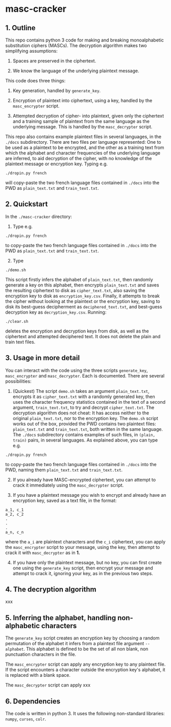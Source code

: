 # masc-cracker

## 1. Outline

This repo contains python 3 code for making and breaking monoalphabetic substitution ciphers (MASCs). The decryption algorithm makes two simplifying assumptions:

1. Spaces are preserved in the ciphertext.

2. We know the language of the underlying plaintext message.

This code does three things:

1. Key generation, handled by `generate_key`.

2. Encryption of plaintext into ciphertext, using a key, handled by the `masc_encrypter` script.

3. Attempted decryption of cipher- into plaintext, given only the ciphertext and a training sample of plaintext from the same language as the underlying message. This is handled by the `masc_decrypter` script.

This repo also contains example plaintext files in several languages, in the `./docs` subdirectory. There are two files per language represented: One to be used as a plaintext to be encrypted, and the other as a training text from which the alphabet and character frequencies of the underlying language are inferred, to aid decryption of the cipher, with no knowledge of the plaintext message or encryption key. Typing e.g. 

```
./dropin.py french
```

will copy-paste the two french language files contained in `./docs` into the PWD as `plain_text.txt` and `train_text.txt`.

## 2. Quickstart

In the `./masc-cracker` directory:

1. Type e.g. 
```
./dropin.py french
```
to copy-paste the two french language files contained in `./docs` into the PWD as `plain_text.txt` and `train_text.txt`. 

2. Type 
```
./demo.sh
```
This script firstly infers the alphabet of `plain_text.txt`, then randomly generate a key on this alphabet, then encrypts `plain_text.txt` and saves the resulting ciphertext to disk as `cipher_text.txt`, also saving the encryption key to disk as `encryption_key.csv`. Finally, it attempts to break the cipher without looking at the plaintext or the encryption key, saving to disk its best-guess decipherment as `deciphered_text.txt`, and best-guess decryption key as `decryption_key.csv`. Running:
```
./clear.sh
```
deletes the encryption and decryption keys from disk, as well as the ciphertext and attempted deciphered text. It does not delete the plain and train text files.

## 3. Usage in more detail

You can interact with the code using the three scripts `generate_key`, `masc_encrypter` and `masc_decrypter`. Each is documented. There are several possibilities:

1. (Quickest) The script `demo.sh` takes an argument `plain_text.txt`, encrypts it as `cipher_text.txt` with a randomly generated key, then uses the character frequency statistics contained in the text of a second argument, `train_text.txt`, to try and decrypt `cipher_text.txt`. The decryption algorithm does not cheat: It has access neither to the original `plain_text.txt`, nor to the encryption key. The `demo.sh` script works out of the box, provided the PWD contains two plaintext files: `plain_text.txt` and `train_text.txt`, both written in the same language. The `./docs` subdirectory contains examples of such files, in `(plain, train)` pairs, in several languages. As explained above, you can type e.g. 
```
./dropin.py french
```
to copy-paste the two french language files contained in `./docs` into the PWD, naming them `plain_text.txt` and `train_text.txt`.

2. If you already have MASC-encrypted ciphertext, you can attempt to crack it immediately using the `masc_decrypter` script.

3. If you have a plaintext message you wish to encrypt and already have an encryption key, saved as a text file, in the format:

```
a_1, c_1
a_2, c_2
.
.
.
a_n, c_n
```

where the `a_i` are plaintext characters and the `c_i` ciphertext, you can apply the `masc_encrypter` script to your message, using the key, then attempt to crack it with `masc_decrypter` as in **1.**

4. If you have only the plaintext message, but no key, you can first create one using the `generate_key` script, then encrypt your message and attempt to crack it, ignoring your key, as in the previous two steps.

## 4. The decryption algorithm

xxx


## 5. Inferring the alphabet, handling non-alphabetic characters 

The `generate_key` script creates an encryption key by choosing a random permutation of the alphabet it infers from a plaintext file argument `--alphabet`. This alphabet is defined to be the set of all non blank, non punctuation characters in the file. 

The `masc_encrypter` script can apply any encryption key to any plaintext file. If the script encounters a character outside the encryption key's alphabet, it is replaced with a blank space.

The `masc_decrypter` script can apply xxx

## 6. Dependencies

The code is written in python 3. It uses the following non-standard libraries: `numpy`, `curses`, `colr`.
